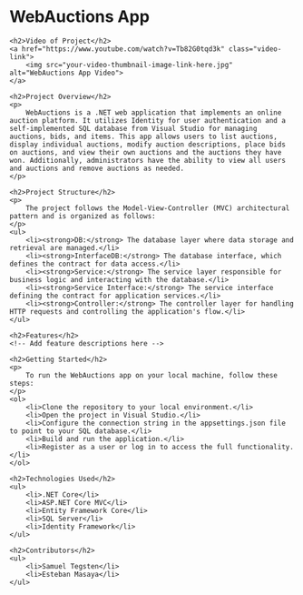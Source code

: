 <!DOCTYPE html>
<html>
<body>
    <h1>WebAuctions App</h1>

    <h2>Video of Project</h2>
    <a href="https://www.youtube.com/watch?v=Tb82G0tqd3k" class="video-link">
        <img src="your-video-thumbnail-image-link-here.jpg" alt="WebAuctions App Video">
    </a>

    <h2>Project Overview</h2>
    <p>
        WebAuctions is a .NET web application that implements an online auction platform. It utilizes Identity for user authentication and a self-implemented SQL database from Visual Studio for managing auctions, bids, and items. This app allows users to list auctions, display individual auctions, modify auction descriptions, place bids on auctions, and view their own auctions and the auctions they have won. Additionally, administrators have the ability to view all users and auctions and remove auctions as needed.
    </p>

    <h2>Project Structure</h2>
    <p>
        The project follows the Model-View-Controller (MVC) architectural pattern and is organized as follows:
    </p>
    <ul>
        <li><strong>DB:</strong> The database layer where data storage and retrieval are managed.</li>
        <li><strong>InterfaceDB:</strong> The database interface, which defines the contract for data access.</li>
        <li><strong>Service:</strong> The service layer responsible for business logic and interacting with the database.</li>
        <li><strong>Service Interface:</strong> The service interface defining the contract for application services.</li>
        <li><strong>Controller:</strong> The controller layer for handling HTTP requests and controlling the application's flow.</li>
    </ul>
    
    <h2>Features</h2>
    <!-- Add feature descriptions here -->

    <h2>Getting Started</h2>
    <p>
        To run the WebAuctions app on your local machine, follow these steps:
    </p>
    <ol>
        <li>Clone the repository to your local environment.</li>
        <li>Open the project in Visual Studio.</li>
        <li>Configure the connection string in the appsettings.json file to point to your SQL database.</li>
        <li>Build and run the application.</li>
        <li>Register as a user or log in to access the full functionality.</li>
    </ol>

    <h2>Technologies Used</h2>
    <ul>
        <li>.NET Core</li>
        <li>ASP.NET Core MVC</li>
        <li>Entity Framework Core</li>
        <li>SQL Server</li>
        <li>Identity Framework</li>
    </ul>

    <h2>Contributors</h2>
    <ul>
        <li>Samuel Tegsten</li>
        <li>Esteban Masaya</li>
    </ul>
</body>
</html>
